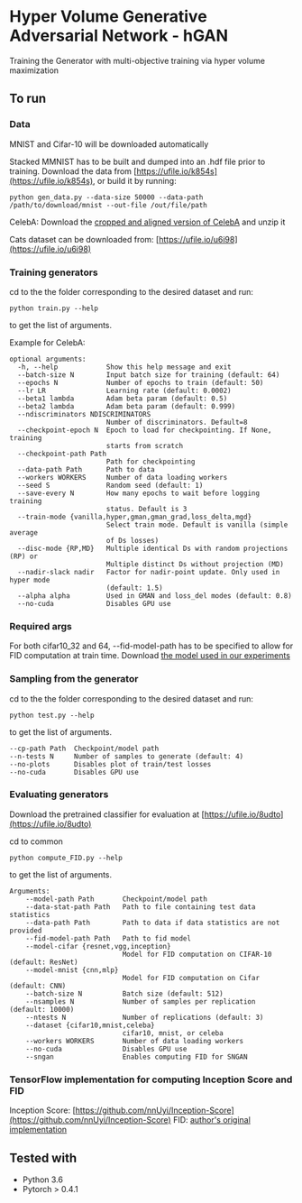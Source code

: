 # Hyper Volume Generative Adversarial Network - hGAN

Training the Generator with multi-objective training via hyper volume maximization

## To run

### Data

MNIST and Cifar-10 will be downloaded automatically

Stacked MMNIST has to be built and dumped into an .hdf file prior to training. Download the data from [https://ufile.io/k854s](https://ufile.io/k854s), or build it by running:

```
python gen_data.py --data-size 50000 --data-path /path/to/download/mnist --out-file /out/file/path
```

CelebA: Download the [cropped and aligned version of CelebA](http://mmlab.ie.cuhk.edu.hk/projects/CelebA.html) and unzip it

Cats dataset can be downloaded from: [https://ufile.io/u6i98](https://ufile.io/u6i98)



### Training generators

cd to the the folder corresponding to the desired dataset and run:

```
python train.py --help
```

to get the list of arguments.

Example for CelebA:

```
optional arguments:
  -h, --help            Show this help message and exit
  --batch-size N        Input batch size for training (default: 64)
  --epochs N            Number of epochs to train (default: 50)
  --lr LR               Learning rate (default: 0.0002)
  --beta1 lambda        Adam beta param (default: 0.5)
  --beta2 lambda        Adam beta param (default: 0.999)
  --ndiscriminators NDISCRIMINATORS
                        Number of discriminators. Default=8
  --checkpoint-epoch N  Epoch to load for checkpointing. If None, training
                        starts from scratch
  --checkpoint-path Path
                        Path for checkpointing
  --data-path Path      Path to data
  --workers WORKERS     Number of data loading workers
  --seed S              Random seed (default: 1)
  --save-every N        How many epochs to wait before logging training
                        status. Default is 3
  --train-mode {vanilla,hyper,gman,gman_grad,loss_delta,mgd}
                        Select train mode. Default is vanilla (simple average
                        of Ds losses)
  --disc-mode {RP,MD}   Multiple identical Ds with random projections (RP) or
                        Multiple distinct Ds without projection (MD)
  --nadir-slack nadir   Factor for nadir-point update. Only used in hyper mode
                        (default: 1.5)
  --alpha alpha         Used in GMAN and loss_del modes (default: 0.8)
  --no-cuda             Disables GPU use
```

### Required args

For both cifar10_32 and 64, --fid-model-path has to be specified to allow for FID computation at train time. Download [the model used in our experiments](https://ufile.io/5ky3g)


### Sampling from the generator

cd to the the folder corresponding to the desired dataset and run:

```
python test.py --help
```

to get the list of arguments.

```
--cp-path Path  Checkpoint/model path
--n-tests N     Number of samples to generate (default: 4)
--no-plots      Disables plot of train/test losses
--no-cuda       Disables GPU use
```

### Evaluating generators 

Download the pretrained classifier for evaluation at [https://ufile.io/8udto](https://ufile.io/8udto) 
 
cd to common

```
python compute_FID.py --help
```

to get the list of arguments.


```
Arguments:
	--model-path Path       Checkpoint/model path
	--data-stat-path Path   Path to file containing test data statistics
	--data-path	Path        Path to data if data statistics are not provided
	--fid-model-path Path   Path to fid model
	--model-cifar {resnet,vgg,inception} 
                            Model for FID computation on CIFAR-10 (default: ResNet)
	--model-mnist {cnn,mlp} 
                            Model for FID computation on Cifar (default: CNN)
	--batch-size N          Batch size (default: 512)
	--nsamples N            Number of samples per replication (default: 10000)
	--ntests N              Number of replications (default: 3)
	--dataset {cifar10,mnist,celeba} 
                            cifar10, mnist, or celeba 
	--workers WORKERS       Number of data loading workers
	--no-cuda               Disables GPU use
	--sngan                 Enables computing FID for SNGAN

```

### TensorFlow implementation for computing Inception Score and FID

Inception Score: [https://github.com/nnUyi/Inception-Score](https://github.com/nnUyi/Inception-Score)
FID: [author's original implementation](https://github.com/bioinf-jku/TTUR)

## Tested with

- Python 3.6
- Pytorch > 0.4.1
